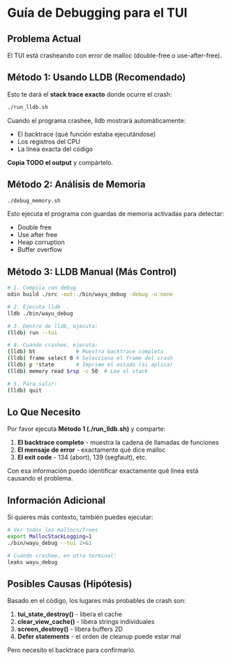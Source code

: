 # Guía de Debugging para el TUI

## Problema Actual
El TUI está crasheando con error de malloc (double-free o use-after-free).

## Método 1: Usando LLDB (Recomendado)

Esto te dará el **stack trace exacto** donde ocurre el crash:

```bash
./run_lldb.sh
```

Cuando el programa crashee, lldb mostrará automáticamente:
- El backtrace (qué función estaba ejecutándose)
- Los registros del CPU
- La línea exacta del código

**Copia TODO el output** y compártelo.

## Método 2: Análisis de Memoria

```bash
./debug_memory.sh
```

Esto ejecuta el programa con guardas de memoria activadas para detectar:
- Double free
- Use after free
- Heap corruption
- Buffer overflow

## Método 3: LLDB Manual (Más Control)

```bash
# 1. Compila con debug
odin build ./src -out:./bin/wayu_debug -debug -o:none

# 2. Ejecuta lldb
lldb ./bin/wayu_debug

# 3. Dentro de lldb, ejecuta:
(lldb) run --tui

# 4. Cuando crashee, ejecuta:
(lldb) bt             # Muestra backtrace completo
(lldb) frame select 0 # Selecciona el frame del crash
(lldb) p *state       # Imprime el estado (si aplica)
(lldb) memory read $rsp -c 50  # Lee el stack

# 5. Para salir:
(lldb) quit
```

## Lo Que Necesito

Por favor ejecuta **Método 1 (./run_lldb.sh)** y comparte:

1. **El backtrace completo** - muestra la cadena de llamadas de funciones
2. **El mensaje de error** - exactamente qué dice malloc
3. **El exit code** - 134 (abort), 139 (segfault), etc.

Con esa información puedo identificar exactamente qué línea está causando el problema.

## Información Adicional

Si quieres más contexto, también puedes ejecutar:

```bash
# Ver todos los mallocs/frees
export MallocStackLogging=1
./bin/wayu_debug --tui 2>&1

# Cuando crashee, en otra terminal:
leaks wayu_debug
```

## Posibles Causas (Hipótesis)

Basado en el código, los lugares más probables de crash son:

1. **tui_state_destroy()** - libera el cache
2. **clear_view_cache()** - libera strings individuales
3. **screen_destroy()** - libera buffers 2D
4. **Defer statements** - el orden de cleanup puede estar mal

Pero necesito el backtrace para confirmarlo.
